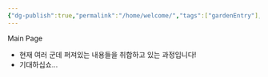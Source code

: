 ```yaml
---
{"dg-publish":true,"permalink":"/home/welcome/","tags":["gardenEntry"],"created":"2025-01-03T15:29:50.358+09:00","updated":"2025-01-03T18:43:48.161+09:00"}
---
```


 Main Page

- 현재 여러 군데 퍼져있는 내용들을 취합하고 있는 과정입니다!
- 기대하십쇼...